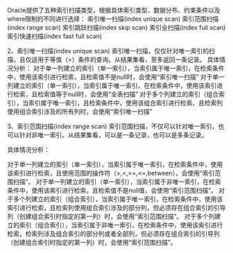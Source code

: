 Oracle提供了五种索引扫描类型，根据具体索引类型、数据分布、约束条件以及where限制的不同进行选择： 
索引唯一扫描(index unique scan)
索引范围扫描(index range scan)
索引跳跃扫描(index skip scan)
索引全扫描(index full scan)
索引快速扫描(index fast full scan)

2、索引唯一扫描(index unique scan) 
索引唯一扫描，仅仅针对唯一索引的扫描，且仅适用于等值（=）条件的查询。从结果集看，至多返回一条记录。
具体情况分析：
对于单一列建立的索引（单一索引），当索引属于唯一索引，在检索条件中，使用该索引进行检索，且检索值不是null时，会使用“索引唯一扫描”
对于单一列建立的索引（单一索引），当索引属于唯一索引，在检索条件中，使用该索引进行检索，且检索值等于null时，会使用“全表扫描”
对于多个列建立的索引（组合索引），当索引属于唯一索引，且检索条件中，使用该组合索引进行检索，且检索列使用组合索引涉及的所有列时，会使用“索引唯一扫描”

3、索引范围扫描(index range scan)
索引范围扫描，不仅可以针对唯一索引，也可以针对非唯一索引。从结果集看，可以是一条记录，也可以是多条记录。

 

具体情况分析：

对于单一列建立的索引（单一索引），当索引属于唯一索引，在检索条件中，使用该索引进行检索，且使用范围的操作符（>,<,>=,<=,between），会使用“索引范围扫描”。
对于单一列建立的索引（单一索引），当索引属于非唯一索引，在检索条件中，使用该索引进行检索，且检索值不是null值，会使用“索引范围扫描”。
对于多个列建立的索引（组合索引），当索引属于唯一索引，在检索条件中，使用该索引进行检索，且检索列使用组合索引涉及的部分列，但必须存在组合索引的引导列（创建组合索引时指定的第一列）时，会使用“索引范围扫描”。
对于多个列建立的索引（组合索引），当索引属于非唯一索引，在检索条件中，使用该索引进行检索，检索列涉及组合索引的部分列或者全部列，但必须存在组合索引的引导列（创建组合索引时指定的第一列）时，会使用“索引范围扫描”。